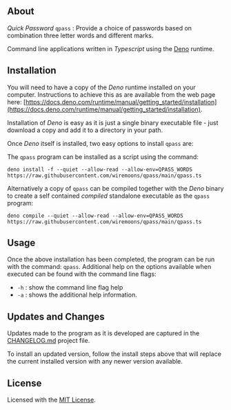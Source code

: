 ## About

_Quick Password_ `qpass` : Provide a choice of passwords based on combination
three letter words and different marks.

Command line applications written in _Typescript_ using the
[Deno](https://deno.land/) runtime.

## Installation

You will need to have a copy of the _Deno_ runtime installed on your computer.
Instructions to achieve this as are available from the web page here:
[https://docs.deno.com/runtime/manual/getting_started/installation](https://docs.deno.com/runtime/manual/getting_started/installation).

Installation of _Deno_ is easy as it is just a single binary executable file -
just download a copy and add it to a directory in your path.

Once _Deno_ itself is installed, two easy options to install `qpass` are:

The `qpass` program can be installed as a script using the command:

```console
deno install -f --quiet --allow-read --allow-env=QPASS_WORDS https://raw.githubusercontent.com/wiremoons/qpass/main/qpass.ts
```

Alternatively a copy of `qpass` can be compiled together with the _Deno_ binary
to create a self contained _compiled_ standalone executable as the `qpass`
program:

```console
deno compile --quiet --allow-read --allow-env=QPASS_WORDS https://raw.githubusercontent.com/wiremoons/qpass/main/qpass.ts
```

## Usage

Once the above installation has been completed, the program can be run with the
command: `qpass`. Additional help on the options available when executed can be
found with the command line flags:

- `-h` : show the command line flag help
- `-a` : shows the additional help information.

## Updates and Changes

Updates made to the program as it is developed are captured in the
[CHANGELOG.md](./CHANGELOG.md) project file.

To install an updated version, follow the install steps above that will replace
the current installed version with any newer version available.

## License

Licensed with the [MIT License](./LICENSE).
